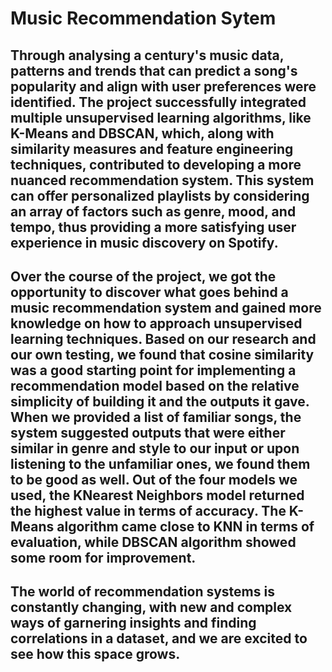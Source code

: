 
# Music Recommendation Sytem

## Through analysing a century's music data, patterns and trends that can predict a song's popularity and align with user preferences were identified. The project successfully integrated multiple unsupervised learning algorithms, like K-Means and DBSCAN, which, along with similarity measures and feature engineering techniques, contributed to developing a more nuanced recommendation system. This system can offer personalized playlists by considering an array of factors such as genre, mood, and tempo, thus providing a more satisfying user experience in music discovery on Spotify. 

## Over the course of the project, we got the opportunity to discover what goes behind a music recommendation system and gained more knowledge on how to approach unsupervised learning techniques. Based on our research and our own testing, we found that cosine similarity was a good starting point for implementing a recommendation model based on the relative simplicity of building it and the outputs it gave. When we provided a list of familiar songs, the system suggested outputs that were either similar in genre and style to our input or upon listening to the unfamiliar ones, we found them to be good as well. Out of the four models we used, the KNearest Neighbors model returned the highest value in terms of accuracy. The K-Means algorithm came close to KNN in terms of evaluation, while DBSCAN algorithm showed some room for improvement. 

## The world of recommendation systems is constantly changing, with new and complex ways of garnering insights and finding correlations in a dataset, and we are excited to see how this space grows.
